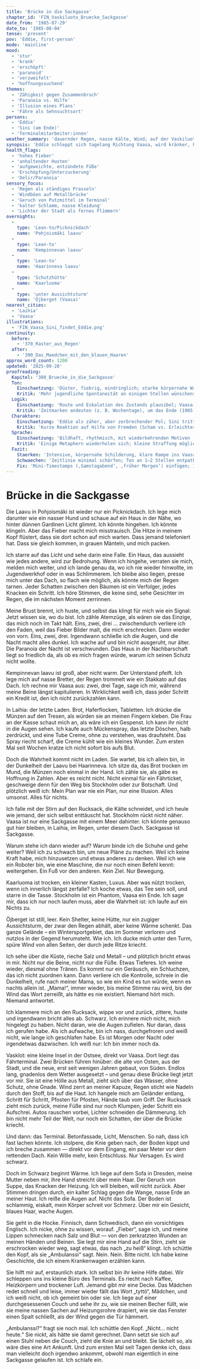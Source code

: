 ```yaml
---
title: 'Brücke in die Sackgasse'
chapter_id: 'FIN_Vaskiluoto_Bruecke_Sackgasse'
date_from: '1985-07-29'
date_to: '1985-08-04'
tense: 'present'
pov: 'Eddie, first-person'
mode: 'mainline'
mood:
  - 'stur'
  - 'krank'
  - 'erschöpft'
  - 'paranoid'
  - 'verzweifelt'
  - 'hoffnungssuchend'
themes:
  - 'Zähigkeit gegen Zusammenbruch'
  - 'Paranoia vs. Hilfe'
  - 'Illusion eines Plans'
  - 'Fähre als Sehnsuchtsort'
persons:
  - 'Eddie'
  - 'Sini (am Ende)'
  - 'Terminalmitarbeiter:innen'
weather_summary: 'dauernder Regen, nasse Kälte, Wind; auf der Vaskiluoto-Brücke starker Querwind'
synopsis: 'Eddie schleppt sich tagelang Richtung Vaasa, wird kränker, kauft in Laihia das Nötigste und erkennt: Das Geld reicht nicht. Nach Nächten in Laavus (Pohjoismäki, Kempinneva, Haarinneva), einem trockenen Kasten in Kaarluoma und einem zugigen Turm am Öjberget erreicht sie im Sturm die lange Brücke nach Vasklot/Vaskiluoto. Vor dem Terminal bricht sie zusammen. Drinnen bekommt sie Decke und Tee – und trifft erstmals Sini, die sie beruhigt und bleibt.'
health_flags:
  - 'hohes Fieber'
  - 'anhaltender Husten'
  - 'aufgeweichte, entzündete Füße'
  - 'Erschöpfung/Unterzuckerung'
  - 'Delir/Paranoia'
sensory_focus:
  - 'Regen als ständiges Prasseln'
  - 'Windböen auf Metallbrücke'
  - 'Geruch von Putzmittel im Terminal'
  - 'kalter Schlamm, nasse Kleidung'
  - 'Lichter der Stadt als fernes Flimmern'
overnights:
  -
    type: 'Lean-to/Picknickdach'
    name: 'Pohjoismäki laavu'
  -
    type: 'Lean-to'
    name: 'Kempinnevan laavu'
  -
    type: 'Lean-to'
    name: 'Haarinneva laavu'
  -
    type: 'Schutzhütte'
    name: 'Kaarluoma'
  -
    type: 'unter Aussichtsturm'
    name: 'Öjberget (Vaasa)'
nearest_cities:
  - 'Laihia'
  - 'Vaasa'
illustrations:
  - 'FIN_Vaasa_Sini_findet_Eddie.png'
continuity:
  before:
    - '370_Raster_aus_Regen'
  after:
    - '390_Das_Maedchen_mit_den_blauen_Haaren'
approx_word_count: 1200
updated: '2025-09-28'
proofreading:
  Kapitel: '380_Bruecke_in_die_Sackgasse'
  Ton:
    Einschaetzung: 'Düster, fiebrig, eindringlich; starke körpernahe Wahrnehmung.'
    Kritik: 'Mehr jugendliche Spontaneität an einigen Stellen wünschenswert; vereinzelt pathetische Bilder glätten.'
  Logik:
    Einschaetzung: 'Route und Eskalation des Zustands plausibel; Vaasa-Ankunft stimmig.'
    Kritik: 'Zeitmarken andeuten (z. B. Wochentage), um das Ende (1985-08-03) klarer zu verorten.'
  Charaktere:
    Einschaetzung: 'Eddie als zäher, aber zerbrechender Pol; Sini tritt am Ende als ruhiger Anker auf.'
    Kritik: 'Kurze Reaktion auf Hilfe von Fremden (Scham vs. Erleichterung) noch etwas vertiefen.'
  Sprache:
    Einschaetzung: 'Bildhaft, rhythmisch, mit wiederkehrenden Motiven (Regen, Wind, Brücke).'
    Kritik: 'Einige Metaphern wiederholen sich; kleine Straffung möglich.'
  Fazit:
    Staerken: 'Intensive, körpernahe Schilderung, klare Rampe ins Vaasa-Set.'
    Schwaechen: 'Zeitlinie minimal schärfen; Ton an 1–2 Stellen entpathetisieren.'
    Fix: 'Mini-Timestamps (‚Samstagabend‘, ‚früher Morgen‘) einfügen; 1–2 Bilder vereinfachen.'
---
```


# Brücke in die Sackgasse

Die Laavu in Pohjoismäki ist wieder nur ein Picknickdach. Ich lege mich darunter
wie ein nasser Hund und schaue auf ein Haus in der Nähe, wo hinter dünnen
Gardinen Licht glimmt. Ich könnte hingehen. Ich könnte klingeln. Aber das Fieber
macht mich misstrauisch. Die Hitze in meinem Kopf flüstert, dass sie dort schon
auf mich warten. Dass jemand telefoniert hat. Dass sie gleich kommen, in grauen
Mänteln, und mich packen.

Ich starre auf das Licht und sehe darin eine Falle. Ein Haus, das aussieht wie
jedes andere, wird zur Bedrohung. Wenn ich hingehe, verraten sie mich, melden
mich weiter, und ich lande genau da, wo ich nie wieder hinwollte, im
Jugendwerkhof oder in was Schlimmerem. Ich bleibe also liegen, presse mich unter
das Dach, so flach wie möglich, als könnte mich der Regen tarnen. Jeder Schatten
zwischen den Bäumen ist ein Verfolger, jedes Knacken ein Schritt. Ich höre
Stimmen, die keine sind, sehe Gesichter im Regen, die im nächsten Moment
zerrinnen.

Meine Brust brennt, ich huste, und selbst das klingt für mich wie ein Signal:
Jetzt wissen sie, wo du bist. Ich zähle Atemzüge, als wären sie das Einzige, das
mich noch im Takt hält. Eins, zwei, drei … zwischendurch verliere ich den Faden,
weil das Fieber Bilder malt, die mich erschrecken. Dann wieder von vorn. Eins,
zwei, drei. Irgendwann schließe ich die Augen, und die Nacht macht alles dunkel.
Ich wache auf und bin nicht ausgeruht, nur älter. Die Paranoia der Nacht ist
verschwunden. Das Haus in der Nachbarschaft liegt so friedlich da, als ob es
mich fragen würde, warum ich seinen Schutz nicht wollte.

Kempinnevan laavu ist groß, aber nicht warm. Der Unterstand pfeift. Ich lege
mich auf nasse Bretter, der Regen trommelt wie ein Stakkato auf das Dach. Ich
rechne mir Vaasa aus: zwei, drei Tage, sage ich mir, während meine Beine längst
kapitulieren. In Wirklichkeit weiß ich, dass jeder Schritt ein Kredit ist, den
ich nicht zurückzahlen kann.

In Laihia: der letzte Laden. Brot, Haferflocken, Tabletten. Ich drücke die
Münzen auf den Tresen, als würden sie an meinen Fingern kleben. Die Frau an der
Kasse schaut mich an, als wäre ich ein Gespenst. Ich kann ihr nicht in die Augen
sehen. Ich kaufe auch Mückenspray, das letzte Döschen, halb zerdrückt, und eine
Tube Creme, ohne zu verstehen, was draufsteht. Das Spray riecht scharf, die
Creme kühlt wie ein kleines Wunder. Zum ersten Mal seit Wochen kratze ich nicht
sofort bis aufs Blut.

Doch die Wahrheit kommt nicht im Laden. Sie wartet, bis ich allein bin, in der
Dunkelheit der Laavu bei Haarinneva. Ich sitze da, das Brot trocken im Mund, die
Münzen noch einmal in der Hand. Ich zähle sie, als gäbe es Hoffnung in Zahlen.
Aber es reicht nicht. Nicht einmal für ein Fährticket, geschweige denn für den
Weg bis Stockholm oder zur Botschaft. Und plötzlich weiß ich: Mein Plan war nie
ein Plan, nur eine Illusion. Alles umsonst. Alles für nichts.

Ich falle mit der Stirn auf den Rucksack, die Kälte schneidet, und ich heule wie
jemand, der sich selbst enttäuscht hat. Stockholm rückt nicht näher. Vaasa ist
nur eine Sackgasse mit einem Meer dahinter. Ich könnte genauso gut hier bleiben,
in Laihia, im Regen, unter diesem Dach. Sackgasse ist Sackgasse.

Warum stehe ich dann wieder auf? Warum binde ich die Schuhe und gehe weiter?
Weil ich zu schwach bin, um neue Pläne zu machen. Weil ich keine Kraft habe,
mich hinzusetzen und etwas anderes zu denken. Weil ich wie ein Roboter bin, wie
eine Maschine, die nur noch einen Befehl kennt: weitergehen. Ein Fuß vor den
anderen. Kein Ziel. Nur Bewegung.

Kaarluoma ist trocken, ein kleiner Kasten, Luxus. Aber was nützt trocken, wenn
ich innerlich längst zerfalle? Ich koche etwas, das Tee sein soll, und starre in
die Tasse. Stockholm ist ein Phantom, Vaasa ein Ende. Ich sage mir, dass ich nur
noch laufen muss, aber die Wahrheit ist: ich laufe auf ein Nichts zu.

Öjberget ist still, leer. Kein Shelter, keine Hütte, nur ein zugiger
Aussichtsturm, der zwar den Regen abhält, aber keine Wärme schenkt. Das ganze
Gelände – ein Wintersportgebiet, das im Sommer verloren und nutzlos in der
Gegend herumsteht. Wie ich. Ich ducke mich unter den Turm, spüre Wind von allen
Seiten, der durch jede Ritze kriecht.

Ich sehe über die Küste, rieche Salz und Metall – und plötzlich bricht etwas in
mir. Nicht nur die Beine, nicht nur die Füße. Etwas Tieferes. Ich weine wieder,
diesmal ohne Tränen. Es kommt nur ein Geräusch, ein Schluchzen, das ich nicht
zuordnen kann. Dann verliere ich die Kontrolle, schreie in die Dunkelheit, rufe
nach meiner Mama, so wie ein Kind es tun würde, wenn es nachts allein ist.
„Mama!“, immer wieder, bis meine Stimme rau wird, bis der Wind das Wort
zerreißt, als hätte es nie existiert. Niemand hört mich. Niemand antwortet.

Ich klammere mich an den Rucksack, wippe vor und zurück, zittere, huste und
irgendwann bricht alles ab. Schwarz. Ich erinnere mich nicht, mich hingelegt zu
haben. Nicht daran, wie die Augen zufielen. Nur daran, dass ich gerufen habe.
Als ich aufwache, bin ich nass, durchgefroren und weiß nicht, wie lange ich
geschlafen habe. Es ist Morgen oder Nacht oder irgendetwas dazwischen. Ich weiß
nur: Ich bin immer noch da.

Vasklot: eine kleine Insel in der Ostsee, direkt vor Vaasa. Dort liegt das
Fährterminal. Zwei Brücken führen hinüber: die alte von Osten, aus der Stadt,
und die neue, erst seit wenigen Jahren gebaut, von Süden. Endlos lang, gnadenlos
dem Wetter ausgesetzt – und genau diese Brücke liegt jetzt vor mir. Sie ist eine
Hölle aus Metall, zieht sich über das Wasser, ohne Schutz, ohne Gnade. Wind
zerrt an meiner Kapuze, Regen sticht wie Nadeln durch den Stoff, bis auf die
Haut. Ich hangele mich am Geländer entlang, Schritt für Schritt, Pfosten für
Pfosten, Hände taub vom Griff. Der Rucksack zieht mich zurück, meine Füße sind
nur noch Klumpen, jeder Schritt ein Aufschrei. Autos rauschen vorbei, Lichter
schneiden die Dämmerung. Ich bin nicht mehr Teil der Welt, nur noch ein
Schatten, der über die Brücke kriecht.

Und dann: das Terminal. Betonfassade, Licht, Menschen. So nah, dass ich fast
lachen könnte. Ich stolpere, die Knie geben nach, der Boden kippt und ich breche
zusammen — direkt vor dem Eingang, ein paar Meter vor dem rettenden Dach. Kein
Wille mehr, kein Entschluss. Nur Versagen. Es wird schwarz.

Doch im Schwarz beginnt Wärme. Ich liege auf dem Sofa in Dresden, meine Mutter
neben mir, ihre Hand streicht über mein Haar. Der Geruch von Suppe, das Knacken
der Heizung. Ich will bleiben, will nicht zurück. Aber Stimmen dringen durch,
ein kalter Schlag gegen die Wange, nasse Erde an meiner Haut. Ich reiße die
Augen auf. Nicht das Sofa. Der Boden ist schlammig, eiskalt, mein Körper schreit
vor Schmerz. Über mir ein Gesicht, blaues Haar, wache Augen.

Sie geht in die Hocke. Finnisch, dann Schwedisch, dann ein vorsichtiges
Englisch. Ich nicke, ohne zu wissen, worauf. „Fieber“, sage ich, und meine
Lippen schmecken nach Salz und Blut — von den zerkratzten Wunden an meinen
Händen und Beinen. Sie legt mir eine Hand auf die Stirn, zieht sie erschrocken
wieder weg, sagt etwas, das nach „zu heiß“ klingt. Ich schüttle den Kopf, als
sie „Ambulanssi“ sagt. Nein. Nein. Bitte nicht. Ich habe keine Geschichte, die
ich einem Krankenwagen erzählen kann.

Sie hilft mir auf, erstaunlich stark. Ich selbst bin ihr keine Hilfe dabei. Wir
schleppen uns ins kleine Büro des Terminals. Es riecht nach Kaffee, Heizkörpern
und trockener Luft. Jemand gibt mir eine Decke. Das Mädchen redet schnell und
leise, immer wieder fällt das Wort „tyttö“, Mädchen, und ich weiß nicht, ob ich
gemeint bin oder sie. Ich liege auf einer durchgesessenen Couch und sehe ihr zu,
wie sie meinen Becher füllt, wie sie meine nassen Sachen auf Heizungsrohre
drapiert, wie sie das Fenster einen Spalt schließt, als der Wind gegen die Tür
hämmert.

„Ambulanssi?“ fragt sie noch mal. Ich schüttle den Kopf. „Nicht… nicht heute.“
Sie nickt, als hätte sie damit gerechnet. Dann setzt sie sich auf einen Stuhl
neben die Couch, zieht die Knie an und bleibt. Sie lächelt so, als wäre dies
eine Art Ankunft. Und zum ersten Mal seit Tagen denke ich, dass man vielleicht
doch irgendwo ankommt, obwohl man eigentlich in eine Sackgasse gelaufen ist. Ich
schlafe ein.
